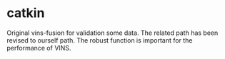 # catkin
Original vins-fusion for validation some data. The related path has been revised to ourself path.
The robust function is important for the performance of VINS.
